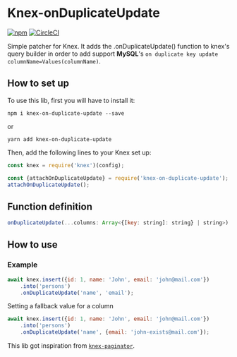 # Knex-onDuplicateUpdate

[![npm](https://img.shields.io/npm/v/knex-on-duplicate-update.svg)](https://www.npmjs.com/package/knex-on-duplicate-update)
[![CircleCI](https://circleci.com/gh/felixmosh/knex-on-duplicate-update.svg?style=svg)](https://circleci.com/gh/felixmosh/knex-on-duplicate-update)

Simple patcher for Knex. It adds the .onDuplicateUpdate() function to knex's query builder in order to add support **MySQL**'s `on duplicate key update columnName=Values(columnName)`.

## How to set up

To use this lib, first you will have to install it:

```
npm i knex-on-duplicate-update --save
```
or
```
yarn add knex-on-duplicate-update
```

Then, add the following lines to your Knex set up:

```javascript
const knex = require('knex')(config);

const {attachOnDuplicateUpdate} = require('knex-on-duplicate-update');
attachOnDuplicateUpdate();
```

## Function definition

```javascript
onDuplicateUpdate(...columns: Array<{[key: string]: string} | string>): Knex.QueryBuilder
```

## How to use

### Example
```javascript
await knex.insert({id: 1, name: 'John', email: 'john@mail.com'})
    .into('persons')
    .onDuplicateUpdate('name', 'email');
```

Setting a fallback value for a column
```javascript
await knex.insert({id: 1, name: 'John', email: 'john@mail.com'})
    .into('persons')
    .onDuplicateUpdate('name', {email: 'john-exists@mail.com'});
```


This lib got inspiration from [`knex-paginator`](https://github.com/cannblw/knex-paginator).
